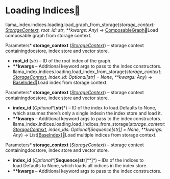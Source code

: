 Loading Indices[](#module-llama_index.indices.loading "Permalink to this heading")
===================================================================================

llama\_index.indices.loading.load\_graph\_from\_storage(*storage\_context: [StorageContext](../storage.html#llama_index.storage.storage_context.StorageContext "llama_index.storage.storage_context.StorageContext")*, *root\_id: str*, *\*\*kwargs: Any*) → [ComposableGraph](../composability.html#llama_index.composability.ComposableGraph "llama_index.indices.composability.graph.ComposableGraph")[](#llama_index.indices.loading.load_graph_from_storage "Permalink to this definition")Load composable graph from storage context.

Parameters* **storage\_context** ([*StorageContext*](../storage.html#llama_index.storage.storage_context.StorageContext "llama_index.storage.storage_context.StorageContext")) – storage context containingdocstore, index store and vector store.
* **root\_id** (*str*) – ID of the root index of the graph.
* **\*\*kwargs** – Additional keyword args to pass to the index constructors.
llama\_index.indices.loading.load\_index\_from\_storage(*storage\_context: [StorageContext](../storage.html#llama_index.storage.storage_context.StorageContext "llama_index.storage.storage_context.StorageContext")*, *index\_id: Optional[str] = None*, *\*\*kwargs: Any*) → [BaseIndex](../indices.html#llama_index.indices.base.BaseIndex "llama_index.indices.base.BaseIndex")[](#llama_index.indices.loading.load_index_from_storage "Permalink to this definition")Load index from storage context.

Parameters* **storage\_context** ([*StorageContext*](../storage.html#llama_index.storage.storage_context.StorageContext "llama_index.storage.storage_context.StorageContext")) – storage context containingdocstore, index store and vector store.
* **index\_id** (*Optional**[**str**]*) – ID of the index to load.Defaults to None, which assumes there’s only a single indexin the index store and load it.
* **\*\*kwargs** – Additional keyword args to pass to the index constructors.
llama\_index.indices.loading.load\_indices\_from\_storage(*storage\_context: [StorageContext](../storage.html#llama_index.storage.storage_context.StorageContext "llama_index.storage.storage_context.StorageContext")*, *index\_ids: Optional[Sequence[str]] = None*, *\*\*kwargs: Any*) → List[[BaseIndex](../indices.html#llama_index.indices.base.BaseIndex "llama_index.indices.base.BaseIndex")][](#llama_index.indices.loading.load_indices_from_storage "Permalink to this definition")Load multiple indices from storage context.

Parameters* **storage\_context** ([*StorageContext*](../storage.html#llama_index.storage.storage_context.StorageContext "llama_index.storage.storage_context.StorageContext")) – storage context containingdocstore, index store and vector store.
* **index\_id** (*Optional**[**Sequence**[**str**]**]*) – IDs of the indices to load.Defaults to None, which loads all indices in the index store.
* **\*\*kwargs** – Additional keyword args to pass to the index constructors.
